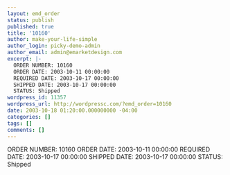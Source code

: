 ```yaml
---
layout: emd_order
status: publish
published: true
title: '10160'
author: make-your-life-simple
author_login: picky-demo-admin
author_email: admin@emarketdesign.com
excerpt: |-
  ORDER NUMBER: 10160
  ORDER DATE: 2003-10-11 00:00:00
  REQUIRED DATE: 2003-10-17 00:00:00
  SHIPPED DATE: 2003-10-17 00:00:00
  STATUS: Shipped
wordpress_id: 11357
wordpress_url: http://wordpressc.com/?emd_order=10160
date: 2003-10-18 01:20:00.000000000 -04:00
categories: []
tags: []
comments: []
---
```

ORDER NUMBER: 10160
ORDER DATE: 2003-10-11 00:00:00
REQUIRED DATE: 2003-10-17 00:00:00
SHIPPED DATE: 2003-10-17 00:00:00
STATUS: Shipped
